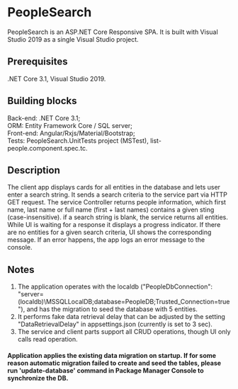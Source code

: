 # PeopleSearch
PeopleSearch is an ASP.NET Core Responsive SPA.
It is built with Visual Studio 2019 as a single Visual Studio project.

## Prerequisites
.NET Core 3.1, Visual Studio 2019.

## Building blocks
Back-end: .NET Core 3.1;\
ORM: Entity Framework Core / SQL server;\
Front-end: Angular/Rxjs/Material/Bootstrap;\
Tests: PeopleSearch.UnitTests project (MSTest), list-people.component.spec.tc.

## Description
The client app displays cards for all entities in the database and lets user enter a search string.
It sends a search criteria to the service part via HTTP GET request. 
The service Controller returns people information, which first name, last name or full name (first + last names) contains a given sting (case-insensitive).
if a search string is blank, the service returns all entities.
While UI is waiting for a response it displays a progress indicator.
If there are no entities for a given search criteria, UI shows the corresponding message.
If an error happens, the app logs an error message to the console.

## Notes
1. The application operates with the localdb 
("PeopleDbConnection": "server=(localdb)\\MSSQLLocalDB;database=PeopleDB;Trusted_Connection=true"), 
and has the migration to seed the database with 5 entities.
2. It performs fake data retrieval delay that can be adjusted by the setting "DataRetrievalDelay" in appsettings.json (currently is set to 3 sec). 
3. The service and client parts support all CRUD operations, though UI only calls read operation.

#### Application applies the existing data migration on startup. If for some reason automatic migration failed to create and seed the tables, please run 'update-database' command in Package Manager Console to synchronize the DB.








